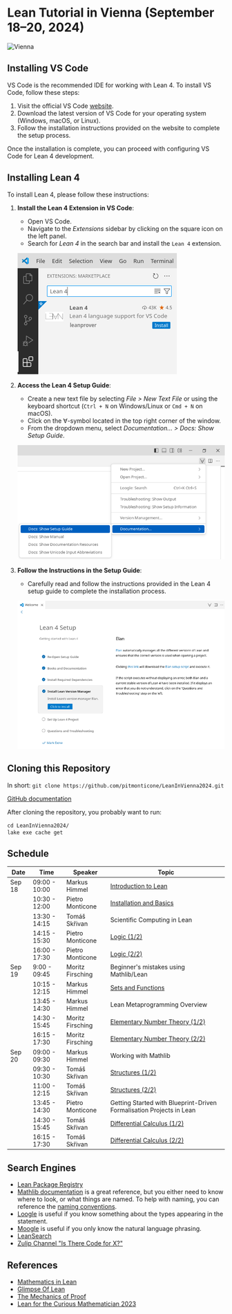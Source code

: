 # Lean Tutorial in Vienna (September 18–20, 2024)

![Vienna](https://www.dmg.tuwien.ac.at/lean2024/TUW_imoox_kleiner.jpg)

## Installing VS Code

VS Code is the recommended IDE for working with Lean 4. To install VS Code, follow these steps:

1. Visit the official VS Code [website](https://code.visualstudio.com).
2. Download the latest version of VS Code for your operating system (Windows, macOS, or Linux).
3. Follow the installation instructions provided on the website to complete the setup process.

Once the installation is complete, you can proceed with configuring VS Code for Lean 4 development.

## Installing Lean 4

To install Lean 4, please follow these instructions:

1. **Install the Lean 4 Extension in VS Code**:
   - Open VS Code.
   - Navigate to the *Extensions* sidebar by clicking on the square icon on the left panel.
   - Search for *Lean 4* in the search bar and install the `Lean 4` extension.

   ![Installing the vscode-lean4 extension](images/code-ext.png)

2. **Access the Lean 4 Setup Guide**:
   - Create a new text file by selecting *File > New Text File* or using the keyboard shortcut (`Ctrl + N` on Windows/Linux or `Cmd + N` on macOS).
   - Click on the $\forall$-symbol located in the top right corner of the window.
   - From the dropdown menu, select *Documentation… > Docs: Show Setup Guide*.

   ![Docs: Show Setup Guide](images/show-setup-guide.png)

3. **Follow the Instructions in the Setup Guide**:
   - Carefully read and follow the instructions provided in the Lean 4 setup guide to complete the installation process.

   ![Setup Guide](images/setup_guide.png)

## Cloning this Repository

In short: `git clone https://github.com/pitmonticone/LeanInVienna2024.git`

[GitHub documentation](https://docs.github.com/en/repositories/creating-and-managing-repositories/cloning-a-repository)

After cloning the repository, you probably want to run:

```
cd LeanInVienna2024/
lake exe cache get
```

## Schedule

| Date | Time | Speaker | Topic |
|------|-----|---------|-------|
| Sep 18 | 09:00 - 10:00 | Markus Himmel | [Introduction to Lean](LeanInVienna/C01_Introduction) |
| | 10:30 - 12:00 | Pietro Monticone | [Installation and Basics](LeanInVienna/C02_Basics) |
| | 13:30 - 14:15 | Tomáš Skřivan | Scientific Computing in Lean |
| | 14:15 - 15:30 | Pietro Monticone | [Logic (1/2)](LeanInVienna/C03_Logic) |
| | 16:00 - 17:30 | Pietro Monticone | [Logic (2/2)](LeanInVienna/C03_Logic) |
| Sep 19 | 9:00 - 09:45 | Moritz Firsching | Beginner's mistakes using Mathlib/Lean |
| | 10:15 - 12:15 | Markus Himmel | [Sets and Functions](LeanInVienna/C04_Sets_and_Functions) |
| | 13:45 - 14:30 | Markus Himmel | Lean Metaprogramming Overview |
| | 14:30 - 15:45 | Moritz Firsching | [Elementary Number Theory (1/2)](LeanInVienna/C05_Elementary_Number_Theory) |
| | 16:15 - 17:30 | Moritz Firsching | [Elementary Number Theory (2/2)](LeanInVienna/C05_Elementary_Number_Theory) |
| Sep 20 | 09:00 - 09:30 | Markus Himmel | Working with Mathlib |
| | 09:30 - 10:30 | Tomáš Skřivan | [Structures (1/2)](LeanInVienna/C06_Structures) |
| | 11:00 - 12:15 | Tomáš Skřivan | [Structures (2/2)](LeanInVienna/C06_Structures) |
| | 13:45 - 14:30 | Pietro Monticone | Getting Started with Blueprint-Driven Formalisation Projects in Lean |
| | 14:30 - 15:45 | Tomáš Skřivan | [Differential Calculus (1/2)](LeanInVienna/C10_Differential_Calculus) |
| | 16:15 - 17:30 | Tomáš Skřivan | [Differential Calculus (2/2)](LeanInVienna/C10_Differential_Calculus) |

## Search Engines

- [Lean Package Registry](https://reservoir.lean-lang.org)
- [Mathlib documentation](https://leanprover-community.github.io/mathlib4_docs/) is a great reference,
   but you either need to know where to look, or what things are named.
   To help with naming, you can reference the [naming conventions](https://leanprover-community.github.io/mathlib_docs/naming.html).
- [Loogle](https://loogle.lean-lang.org) is useful if you know something about the types appearing
  in the statement.
- [Moogle](https://moogle.ai) is useful if you only know the natural language phrasing.
- [LeanSearch](https://leansearch.net)
- [Zulip Channel "Is There Code for X?"](https://leanprover.zulipchat.com/#narrow/stream/217875-Is-there-code-for-X.3F)

## References

- [Mathematics in Lean](https://leanprover-community.github.io/mathematics_in_lean/)
- [Glimpse Of Lean](https://github.com/PatrickMassot/GlimpseOfLean)
- [The Mechanics of Proof](https://hrmacbeth.github.io/math2001/)
- [Lean for the Curious Mathematician 2023](https://lftcm2023.github.io)
